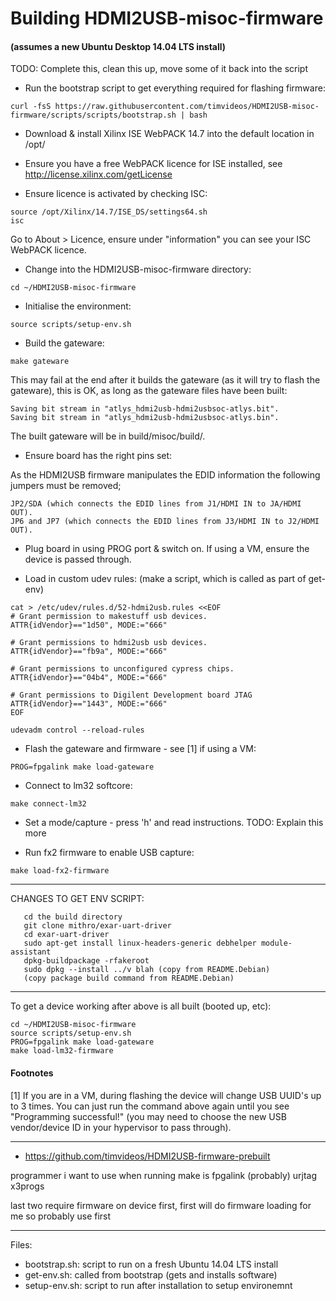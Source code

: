 # Building HDMI2USB-misoc-firmware
#### (assumes a new Ubuntu Desktop 14.04 LTS install)

TODO: Complete this, clean this up, move some of it back into the script

  * Run the bootstrap script to get everything required for flashing firmware:
  ```
  curl -fsS https://raw.githubusercontent.com/timvideos/HDMI2USB-misoc-firmware/scripts/scripts/bootstrap.sh | bash
  ```
  
  * Download & install Xilinx ISE WebPACK 14.7 into the default location in /opt/
  
  * Ensure you have a free WebPACK licence for ISE installed, see http://license.xilinx.com/getLicense
  
  * Ensure licence is activated by checking ISC:
  ```
  source /opt/Xilinx/14.7/ISE_DS/settings64.sh 
  isc
  ```
  Go to About > Licence, ensure under "information" you can see your ISC WebPACK licence.  
  
  * Change into the HDMI2USB-misoc-firmware directory:
  ```
  cd ~/HDMI2USB-misoc-firmware
  ```
  
  * Initialise the environment:
  ```
  source scripts/setup-env.sh
  ```  
 
  * Build the gateware:
  ```
  make gateware
  ```

  This may fail at the end after it builds the gateware (as it will try to flash the gateware), this is OK, as long as the gateware files have been built:
  
  ```
  Saving bit stream in "atlys_hdmi2usb-hdmi2usbsoc-atlys.bit".
  Saving bit stream in "atlys_hdmi2usb-hdmi2usbsoc-atlys.bin".
  ```

   The built gateware will be in build/misoc/build/.

  * Ensure board has the right pins set:
  
  As the HDMI2USB firmware manipulates the EDID information the following jumpers must be removed;

  ```
  JP2/SDA (which connects the EDID lines from J1/HDMI IN to JA/HDMI OUT).
  JP6 and JP7 (which connects the EDID lines from J3/HDMI IN to J2/HDMI OUT).
  ```
 
  * Plug board in using PROG port & switch on.  If using a VM, ensure the device is passed through.
  
  * Load in custom udev rules:
  (make a script, which is called as part of get-env)

```  
cat > /etc/udev/rules.d/52-hdmi2usb.rules <<EOF
# Grant permission to makestuff usb devices.
ATTR{idVendor}=="1d50", MODE:="666"

# Grant permissions to hdmi2usb usb devices.
ATTR{idVendor}=="fb9a", MODE:="666"

# Grant permissions to unconfigured cypress chips.
ATTR{idVendor}=="04b4", MODE:="666"

# Grant permissions to Digilent Development board JTAG
ATTR{idVendor}=="1443", MODE:="666"
EOF

udevadm control --reload-rules
```  
  * Flash the gateware and firmware - see [1] if using a VM:
  
  ```
  PROG=fpgalink make load-gateware
  ```
  
  * Connect to lm32 softcore:
  ```
  make connect-lm32
  ```
  
  * Set a mode/capture - press 'h' and read instructions. TODO: Explain this more

  * Run fx2 firmware to enable USB capture:
  ```
  make load-fx2-firmware
  ```
  
---

CHANGES TO GET ENV SCRIPT:

```
   cd the build directory
   git clone mithro/exar-uart-driver 
   cd exar-uart-driver
   sudo apt-get install linux-headers-generic debhelper module-assistant
   dpkg-buildpackage -rfakeroot
   sudo dpkg --install ../v blah (copy from README.Debian)
   (copy package build command from README.Debian)
```

---

To get a device working after above is all built (booted up, etc):
```
cd ~/HDMI2USB-misoc-firmware
source scripts/setup-env.sh
PROG=fpgalink make load-gateware
make load-lm32-firmware
```

#### Footnotes
  
  [1] If you are in a VM, during flashing the device will change USB UUID's up to 3 times.  You can just run the command above again until you see "Programming successful!" (you may need to choose the new USB vendor/device ID in your hypervisor to pass through).
  
---  

  * https://github.com/timvideos/HDMI2USB-firmware-prebuilt
  
  programmer i want to use when running make is
  fpgalink (probably)
  urjtag
  x3progs
  
  last two require firmware on device first, first will do firmware loading for me
  so probably use first
  
---

Files:

  * bootstrap.sh: script to run on a fresh Ubuntu 14.04 LTS install
  * get-env.sh: called from bootstrap (gets and installs software)
  * setup-env.sh: script to run after installation to setup environemnt 

